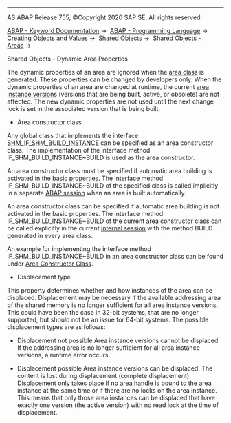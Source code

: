  

* * *

AS ABAP Release 755, ©Copyright 2020 SAP SE. All rights reserved.

[ABAP - Keyword Documentation](https://help.sap.com/doc/abapdocu_755_index_htm/7.55/en-US/abenabap.htm) →  [ABAP - Programming Language](https://help.sap.com/doc/abapdocu_755_index_htm/7.55/en-US/abenabap_reference.htm) →  [Creating Objects and Values](https://help.sap.com/doc/abapdocu_755_index_htm/7.55/en-US/abencreate_objects.htm) →  [Shared Objects](https://help.sap.com/doc/abapdocu_755_index_htm/7.55/en-US/abenabap_shared_objects.htm) →  [Shared Objects - Areas](https://help.sap.com/doc/abapdocu_755_index_htm/7.55/en-US/abenshm_areas.htm) → 

Shared Objects - Dynamic Area Properties

The dynamic properties of an area are ignored when the [area class](https://help.sap.com/doc/abapdocu_755_index_htm/7.55/en-US/abenarea_class_glosry.htm "Glossary Entry") is generated. These properties can be changed by developers only. When the dynamic properties of an area are changed at runtime, the current [area instance versions](https://help.sap.com/doc/abapdocu_755_index_htm/7.55/en-US/abenarea_instance_version_glosry.htm "Glossary Entry") (versions that are being built, active, or obsolete) are not affected. The new dynamic properties are not used until the next change lock is set in the associated version that is being built.

-   Area constructor class

Any global class that implements the interface [SHM\_IF\_SHM\_BUILD\_INSTANCE](https://help.sap.com/doc/abapdocu_755_index_htm/7.55/en-US/abenshm_if_shm_build_instance.htm) can be specified as an area constructor class. The implementation of the interface method IF\_SHM\_BUILD\_INSTANCE~BUILD is used as the area constructor.

An area constructor class must be specified if automatic area building is activated in the [basic properties](https://help.sap.com/doc/abapdocu_755_index_htm/7.55/en-US/abenshm_area_basic_properties.htm). The interface method IF\_SHM\_BUILD\_INSTANCE~BUILD of the specified class is called implicitly in a separate [ABAP session](https://help.sap.com/doc/abapdocu_755_index_htm/7.55/en-US/abenabap_session_glosry.htm "Glossary Entry") when an area is built automatically.

An area constructor class can be specified if automatic area building is not activated in the basic properties. The interface method IF\_SHM\_BUILD\_INSTANCE~BUILD of the current area constructor class can be called explicitly in the current [internal session](https://help.sap.com/doc/abapdocu_755_index_htm/7.55/en-US/abeninternal_session_glosry.htm "Glossary Entry") with the method BUILD generated in every area class.

An example for implementing the interface method IF\_SHM\_BUILD\_INSTANCE~BUILD in an area constructor class can be found under [Area Constructor Class](https://help.sap.com/doc/abapdocu_755_index_htm/7.55/en-US/abenshm_area_constructor_class.htm).

-   Displacement type

This property determines whether and how instances of the area can be displaced. Displacement may be necessary if the available addressing area of the shared memory is no longer sufficient for all area instance versions. This could have been the case in 32-bit systems, that are no longer supported, but should not be an issue for 64-bit systems. The possible displacement types are as follows:

-   Displacement not possible
    Area instance versions cannot be displaced. If the addressing area is no longer sufficient for all area instance versions, a runtime error occurs.

-   Displacement possible
    Area instance versions can be displaced. The content is lost during displacement (complete displacement). Displacement only takes place if no [area handle](https://help.sap.com/doc/abapdocu_755_index_htm/7.55/en-US/abenarea_handle_glosry.htm "Glossary Entry") is bound to the area instance at the same time or if there are no locks on the area instance. This means that only those area instances can be displaced that have exactly one version (the active version) with no read lock at the time of displacement.
